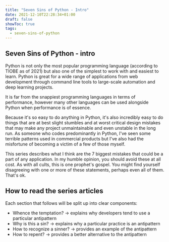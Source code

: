 ```yaml
---
title: "Seven Sins of Python - Intro"
date: 2021-12-10T22:28:34+01:00
draft: false
showToc: true
tags:
  - seven-sins-of-python
---
```


## Seven Sins of Python - intro

Python is not only the most popular programming language (according to TIOBE as of 2021) but also one of the simplest to work with and easiest to learn. Python is great for a wide range of applications from web development through command line tools to large-scale automation and deep learning projects.

It is far from the snappiest programming languages in terms of performance, however many other languages can be used alongside Python when performance is of essence.

Because it's so easy to do anything in Python, it's also incredibly easy to do things that are at best slight stumbles and at worst critical design mistakes that may make any project unmaintainable and even unstable in the long run. As someone who codes predominantly in Python, I've seen some terrible patterns used in commercial products but I've also had the misfortune of becoming a victim of a few of those myself.

This series describes what I think are the 7 biggest mistakes that could be a part of any application. In my humble opinion, you should avoid these at all cost. As with all cults, this is one prophet's gospel. You might find yourself disagreeing with one or more of these statements, perhaps even all of them. That's ok.

## How to read the series articles

Each section that follows will be split up into clear components:

- Whence the temptation? -> explains why developers tend to use a particular antipattern
- Why is this a sin? -> explains why a particular practice is an antipattern
- How to recognize a sinner? -> provides an example of the antipattern
- How to repent? -> provides a better alternative to the antipattern
